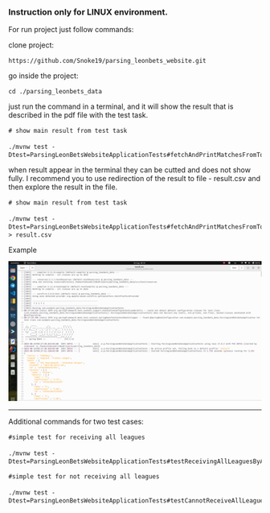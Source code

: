 <h3> Instruction only for LINUX environment. </h3>

For run project just follow commands:

clone project:
```shell 
https://github.com/Snoke19/parsing_leonbets_website.git
```

go inside the project:
```shell 
cd ./parsing_leonbets_data 
```

just run the command in a terminal, and it will show the result that is described in the pdf file with the test task.

```shell
# show main result from test task

./mvnw test -Dtest=ParsingLeonBetsWebsiteApplicationTests#fetchAndPrintMatchesFromTopLeaguesInfo
```

when result appear in the terminal they can be cutted and does not show fully. I recommend you to use redirection of the result to file - result.csv and then explore the result in the file.

```shell
# show main result from test task

./mvnw test -Dtest=ParsingLeonBetsWebsiteApplicationTests#fetchAndPrintMatchesFromTopLeaguesInfo > result.csv
```
Example

![Screenshot from 2023-08-26 00-18-47.png](assets/result_csv.png)

***

Additional commands for two test cases:

```shell
#simple test for receiving all leagues

./mvnw test -Dtest=ParsingLeonBetsWebsiteApplicationTests#testReceivingAllLeaguesByAllSports
```

```shell
#simple test for not receiving all leagues

./mvnw test -Dtest=ParsingLeonBetsWebsiteApplicationTests#testCannotReceiveAllLeaguesWithoutSport
```
